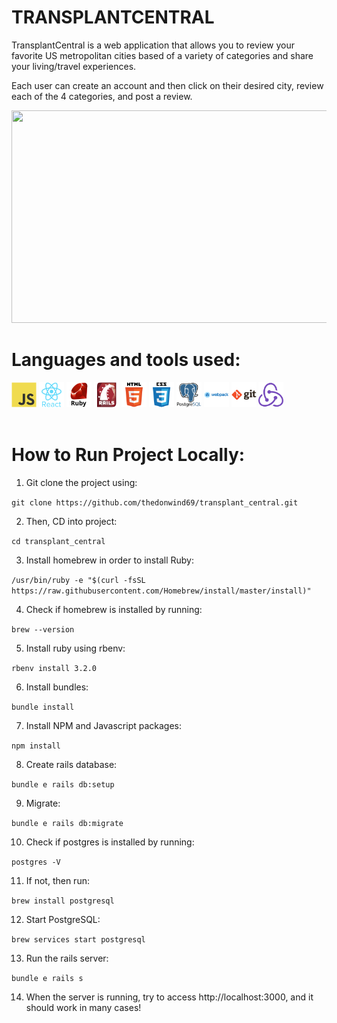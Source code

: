 # TRANSPLANTCENTRAL

TransplantCentral is a web application that allows you to review your favorite US metropolitan cities based of a variety of categories and share your living/travel experiences.

Each user can create an account and then click on their desired city, review each of the 4 categories, and post a review.

<img src='./screenshots/video.gif' width=700 height=340/>

<h1>Languages and tools used:</h1>

<div display=flex>
  <img src='https://raw.githubusercontent.com/devicons/devicon/1119b9f84c0290e0f0b38982099a2bd027a48bf1/icons/javascript/javascript-original.svg' width=40 height=40/>
  <img src='https://raw.githubusercontent.com/devicons/devicon/1119b9f84c0290e0f0b38982099a2bd027a48bf1/icons/react/react-original-wordmark.svg' width=40 height=40/>
  <img src='https://raw.githubusercontent.com/devicons/devicon/1119b9f84c0290e0f0b38982099a2bd027a48bf1/icons/ruby/ruby-original-wordmark.svg' width=40 height=40/>
  <img src='https://raw.githubusercontent.com/devicons/devicon/1119b9f84c0290e0f0b38982099a2bd027a48bf1/icons/rails/rails-original-wordmark.svg' width=40 height=40/>
  <img src='https://raw.githubusercontent.com/devicons/devicon/1119b9f84c0290e0f0b38982099a2bd027a48bf1/icons/html5/html5-original-wordmark.svg' width=40 height=40/>
  <img src='https://raw.githubusercontent.com/devicons/devicon/1119b9f84c0290e0f0b38982099a2bd027a48bf1/icons/css3/css3-original-wordmark.svg' width=40 height=40/>
  <img src='https://raw.githubusercontent.com/devicons/devicon/1119b9f84c0290e0f0b38982099a2bd027a48bf1/icons/postgresql/postgresql-original-wordmark.svg' width=40 height=40/>
  <img src='https://raw.githubusercontent.com/devicons/devicon/1119b9f84c0290e0f0b38982099a2bd027a48bf1/icons/webpack/webpack-original-wordmark.svg' width=40 height=40/>
  <img src='https://raw.githubusercontent.com/devicons/devicon/1119b9f84c0290e0f0b38982099a2bd027a48bf1/icons/git/git-original-wordmark.svg' width=40 height=40/>
  <img src='https://raw.githubusercontent.com/devicons/devicon/1119b9f84c0290e0f0b38982099a2bd027a48bf1/icons/redux/redux-original.svg' width=40 height=40/>
</div>

<br>
<h1>How to Run Project Locally:</h1>

1. Git clone the project using:

`git clone https://github.com/thedonwind69/transplant_central.git`

2. Then, CD into project:

`cd transplant_central`

3. Install homebrew in order to install Ruby:

`/usr/bin/ruby -e "$(curl -fsSL https://raw.githubusercontent.com/Homebrew/install/master/install)"
`

4. Check if homebrew is installed by running: 

`brew --version`

5. Install ruby using rbenv:

`rbenv install 3.2.0`

6. Install bundles:

`bundle install`

7. Install NPM and Javascript packages:

`npm install`

8. Create rails database:

`bundle e rails db:setup`

9. Migrate:

`bundle e rails db:migrate`

10. Check if postgres is installed by running: 

`postgres -V`

11. If not, then run: 

`brew install postgresql`

12. Start PostgreSQL:

`brew services start postgresql`

13. Run the rails server:

`bundle e rails s`

14. When the server is running, try to access http://localhost:3000, and it should work in many cases!





